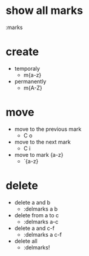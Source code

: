 # show all marks
:marks

# create
- temporaly
	- m{a-z}
- permanently
	- m{A-Z}

# move
- move to the previous mark
 	- C o
- move to the next mark
	- C i
- move to mark {a-z}
	- \`{a-z}

# delete
- delete a and b
	- :delmarks a b
- delete from a to c
	- :delmarks a-c
- delete a and c-f
	- :delmarks a c-f
- delete all
	- :delmarks!
